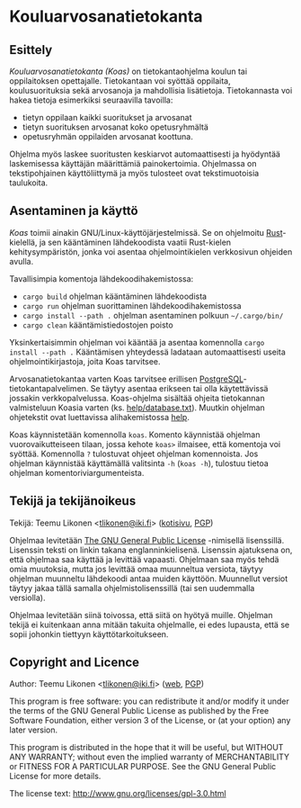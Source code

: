 Kouluarvosanatietokanta
=======================


Esittely
--------

_Kouluarvosanatietokanta_ _(Koas)_ on tietokantaohjelma koulun tai
oppilaitoksen opettajalle. Tietokantaan voi syöttää oppilaita,
koulusuorituksia sekä arvosanoja ja mahdollisia lisätietoja.
Tietokannasta voi hakea tietoja esimerkiksi seuraavilla tavoilla:

  * tietyn oppilaan kaikki suoritukset ja arvosanat
  * tietyn suorituksen arvosanat koko opetusryhmältä
  * opetusryhmän oppilaiden arvosanat koottuna.

Ohjelma myös laskee suoritusten keskiarvot automaattisesti ja hyödyntää
laskemisessa käyttäjän määrittämiä painokertoimia. Ohjelmassa on
tekstipohjainen käyttöliittymä ja myös tulosteet ovat tekstimuotoisia
taulukoita.


Asentaminen ja käyttö
---------------------

_Koas_ toimii ainakin GNU/Linux-käyttöjärjestelmissä. Se on ohjelmoitu
[Rust][]-kielellä, ja sen kääntäminen lähdekoodista vaatii Rust-kielen
kehitysympäristön, jonka voi asentaa ohjelmointikielen verkkosivun
ohjeiden avulla.

Tavallisimpia komentoja lähdekoodihakemistossa:

  * `cargo build` ohjelman kääntäminen lähdekoodista
  * `cargo run` ohjelman suorittaminen lähdekoodihakemistossa
  * `cargo install --path .` ohjelman asentaminen polkuun `~/.cargo/bin/`
  * `cargo clean` kääntämistiedostojen poisto

Yksinkertaisimmin ohjelman voi kääntää ja asentaa komennolla `cargo
install --path .` Kääntämisen yhteydessä ladataan automaattisesti useita
ohjelmointikirjastoja, joita Koas tarvitsee.

Arvosanatietokantaa varten Koas tarvitsee erillisen
[PostgreSQL][Psql]-tietokantapalvelimen. Se täytyy asentaa erikseen tai
olla käytettävissä jossakin verkkopalvelussa. Koas-ohjelma sisältää
ohjeita tietokannan valmisteluun Koasia varten (ks.
[help/database.txt](help/database.txt)). Muutkin ohjelman ohjetekstit
ovat luettavissa alihakemistossa [help](help).

Koas käynnistetään komennolla `koas`. Komento käynnistää ohjelman
vuorovaikutteiseen tilaan, jossa kehote `koas>` ilmaisee, että komentoja
voi syöttää. Komennolla `?` tulostuvat ohjeet ohjelman komennoista. Jos
ohjelman käynnistää käyttämällä valitsinta `-h` (`koas -h`), tulostuu
tietoa ohjelman komentoriviargumenteista.

[Rust]:     https://www.rust-lang.org/
[Psql]:     https://www.postgresql.org/


Tekijä ja tekijänoikeus
-----------------------

Tekijä: Teemu Likonen <<tlikonen@iki.fi>> ([kotisivu][koti], [PGP][])

Ohjelmaa levitetään [The GNU General Public License][GPL] -nimisellä
lisenssillä. Lisenssin teksti on linkin takana englanninkielisenä.
Lisenssin ajatuksena on, että ohjelmaa saa käyttää ja levittää vapaasti.
Ohjelmaan saa myös tehdä omia muutoksia, mutta jos levittää omaa
muunneltua versiota, täytyy ohjelman muunneltu lähdekoodi antaa muiden
käyttöön. Muunnellut versiot täytyy jakaa tällä samalla
ohjelmistolisenssillä (tai sen uudemmalla versiolla).

Ohjelmaa levitetään siinä toivossa, että siitä on hyötyä muille.
Ohjelman tekijä ei kuitenkaan anna mitään takuita ohjelmalle, ei edes
lupausta, että se sopii johonkin tiettyyn käyttötarkoitukseen.

[koti]: http://www.iki.fi/tlikonen/
[PGP]:  http://www.iki.fi/tlikonen/teemu.pgp
[GPL]:  http://www.gnu.org/licenses/gpl-3.0.html


Copyright and Licence
---------------------

Author: Teemu Likonen <<tlikonen@iki.fi>> ([web][koti], [PGP][])

This program is free software: you can redistribute it and/or modify it
under the terms of the GNU General Public License as published by the
Free Software Foundation, either version 3 of the License, or (at your
option) any later version.

This program is distributed in the hope that it will be useful, but
WITHOUT ANY WARRANTY; without even the implied warranty of
MERCHANTABILITY or FITNESS FOR A PARTICULAR PURPOSE. See the GNU General
Public License for more details.

The license text: <http://www.gnu.org/licenses/gpl-3.0.html>

